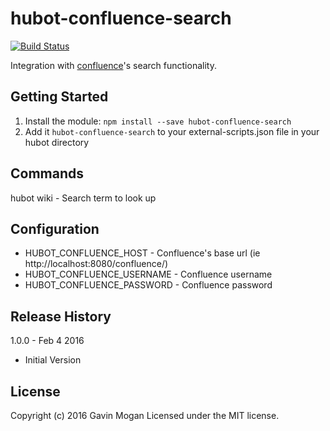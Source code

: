 # hubot-confluence-search

[![Build Status](https://travis-ci.org/halkeye/hubot-confluence-search.png)](https://travis-ci.org/halkeye/hubot-sonarr)

Integration with [confluence](https://www.atlassian.com/software/confluence)'s search functionality.

## Getting Started
1. Install the module: `npm install --save hubot-confluence-search`
2. Add it `hubot-confluence-search` to your external-scripts.json file in your hubot directory

## Commands

hubot wiki <term> - Search term to look up

## Configuration

* HUBOT_CONFLUENCE_HOST - Confluence's base url (ie http://localhost:8080/confluence/)
* HUBOT_CONFLUENCE_USERNAME - Confluence username
* HUBOT_CONFLUENCE_PASSWORD - Confluence password

## Release History

1.0.0 - Feb 4 2016

 * Initial Version


## License
Copyright (c) 2016 Gavin Mogan
Licensed under the MIT license.

